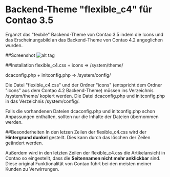 # Backend-Theme "flexible_c4" für Contao 3.5

Ergänzt das "fexbile" Backend-Theme von Contao 3.5 indem die Icons und das Erscheinungsbild an das Backend-Theme von Contao 4.2 angeglichen wurden.

##Screenshot
![alt tag](http://share.heimseiten.de/flexible_c4.png)

##Installation
flexible_c4.css + icons =>  /system/theme/

dcaconfig.php + initconfig.php  =>  /system/config/


Die Datei "flexible_c4.css" und der Ordner "icons" (entspricht dem Ordner "icons" aus dem Contao 4.2 Backend-Theme) müssen ins Verzeichnis /system/theme/ kopiert werden. Die Datei dcaconfig.php und initconfig.php in das Verzeichnis /system/config/.

Falls die vorhandenen Dateien dcaconfig.php und initconfig.php schon Anpassungen enthalten, sollten nur die Inhalte der Dateien übernommen werden.


##Besonderheiten
In den letzen Zeilen der flexible_c4.css wird der **Hintergrund dunkel** gestellt. Dies kann durch das löschen der Zeilen geändert werden.

Außerdem wird in den letzten Zeilen der flexible_c4.css die Artikelansicht in Contao so eingestellt, dass die **Seitennamen nicht mehr anklickbar** sind. Diese original Funktionalität von Contao führt bei den meisten meiner Kunden zu Verwirrungen. 
